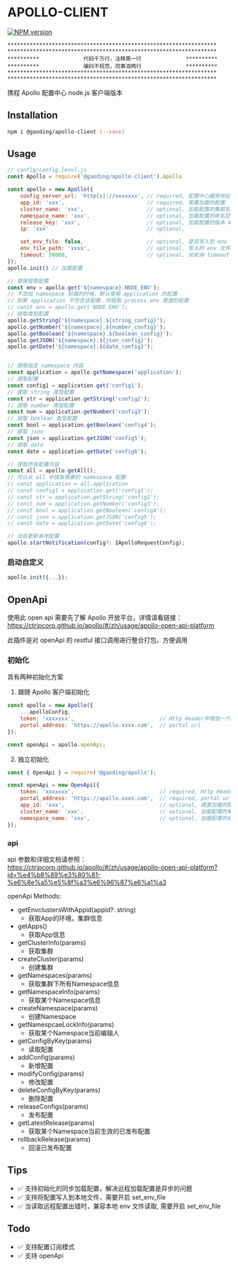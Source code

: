 # APOLLO-CLIENT
[![NPM version][npm-image]][npm-url]

[npm-image]: https://img.shields.io/npm/v/@gaoding/apollo-client.svg?style=flat-square
[npm-url]: https://npmjs.org/package/@gaoding/apollo-client

    ******************************************************************
    ******************************************************************
    **********              代码千万行，注释第一行              **********
    **********              编码不规范，同事泪两行              **********
    ******************************************************************
    ******************************************************************

携程 Apollo 配置中心 node.js 客户端版本

## Installation
```bash
npm i @gaoding/apollo-client [--save]
```

## Usage

```js
// config/config.[env].js
const Apollo = require('@gaoding/apollo-client').Apollo

const apollo = new Apollo({
    config_server_url: 'http[s]://xxxxxxx', // required, 配置中心服务地址
    app_id: 'xxx',                          // required, 需要加载的配置
    cluster_name: 'xxx',                    // optional, 加载配置的集群名称, default: 'default'
    namespace_name: 'xxx',                  // optional, 加载配置的命名空间, default: 'application'
    release_key: 'xxx',                     // optional, 加载配置的版本 key, default: ''
    ip: 'xxx'                               // optional,

    set_env_file: false,                    // optional, 是否写入到 env 文件, default: false
    env_file_path: 'xxxx',                  // optional, 写入的 env 文件路径, default: ${app.baseDir}/.env.apollo
    timeout: 50000,                         // optional, 长轮询 timeout 设置，默认 50000
});
apollo.init() // 加载配置
```

```js
// 直接提取配置
const env = apollo.get('${namespace}.NODE_ENV');
// 不添加 namespace 前缀的时候，默认使用 application 的配置
// 如果 application 不包含该配置，则提取 process.env 里面的配置
// const env = apollo.get('NODE_ENV');
// 提取类型配置
apollo.getString('${namespace}.${string_config}');
apollo.getNumber('${namespace}.${number_config}');
apollo.getBoolean('${namespace}.${boolean_config}');
apollo.getJSON('${namespace}.${json_config}');
apollo.getDate('${namespace}.${date_config}');


// 提取指定 namespace 内容
const application = apollo.getNamespace('application');
// 提取配置
const config1 = application.get('config1');
// 提取 string 类型配置
const str = application.getString('config2');
// 提取 number 类型配置
const num = application.getNumber('config3');
// 提取 boolean 类型配置
const bool = application.getBoolean('config4');
// 提取 json
const json = application.getJSON('config5');
// 提取 date
const date = application.getDate('config6');

// 提取所有配置内容
const all = apollo.getAll();
// 可以从 all 中提取需要的 namespace 配置
// const application = all.application
// const config1 = application.get('config1');
// const str = application.getString('config2');
// const num = application.getNumber('config3');
// const bool = application.getBoolean('config4');
// const json = application.getJSON('config5');
// const date = application.getDate('config6');

// 动态更新本地配置
apollo.startNotification(config?: IApolloRequestConfig);
```

### 启动自定义
```js
apollo.init({...});
```

## OpenApi
使用此 open api 需要先了解 Apollo 开放平台，详情请看链接：https://ctripcorp.github.io/apollo/#/zh/usage/apollo-open-api-platform

此插件是对 openApi 的 restful 接口调用进行整合打包，方便调用

### 初始化
具有两种初始化方案

1. 跟随 Apollo 客户端初始化
```js
const apollo = new Apollo({
    ...apolloConfig,
    token: 'xxxxxxx',                           // Http Header中增加一个Authorization字段，字段值为申请的token
    portal_address: 'https://apollo.xxxx.com',  // portal url
});

const openApi = apollo.openApi;
```
2. 独立初始化
```js
const { OpenApi } = require('@gaoding/apollo');

const openApi = new OpenApi({
    token: 'xxxxxxx',                           // required, Http Header中增加一个Authorization字段，字段值为申请的token
    portal_address: 'https://apollo.xxxx.com',  // required, portal url
    app_id: 'xxx',                              // optional, 需要加载的配置
    cluster_name: 'xxx',                        // optional, 加载配置的集群名称, default: 'default'
    namespace_name: 'xxx',                      // optional, 加载配置的命名空间, default: 'application'
});
```

### api
api 参数和详细文档请参照：https://ctripcorp.github.io/apollo/#/zh/usage/apollo-open-api-platform?id=%e4%b8%89%e3%80%81-%e6%8e%a5%e5%8f%a3%e6%96%87%e6%a1%a3

openApi Methods:
- getEnvclustersWithAppid(appId?: string)
  - 获取App的环境，集群信息
- getApps()
  - 获取App信息
- getClusterInfo(params)
  - 获取集群
- createCluster(params)
  - 创建集群
- getNamespaces(params)
  - 获取集群下所有Namespace信息
- getNamespaceInfo(params)
  - 获取某个Namespace信息
- createNamespace(params)
  - 创建Namespace
- getNamespcaeLockInfo(params)
  - 获取某个Namespace当前编辑人
- getConfigByKey(params)
  - 读取配置
- addConfig(params)
  - 新增配置
- modifyConfig(params)
  - 修改配置
- deleteConfigByKey(params)
  - 删除配置
- releaseConfigs(params)
  - 发布配置
- getLatestRelease(params)
  - 获取某个Namespace当前生效的已发布配置
- rollbackRelease(params)
  - 回滚已发布配置
## Tips
- ✅ 支持初始化的同步加载配置，解决远程加载配置是异步的问题
- ✅ 支持将配置写入到本地文件，需要开启 set_env_file
- ✅ 当读取远程配置出错时，兼容本地 env 文件读取, 需要开启 set_env_file

## Todo
- ✅ 支持配置订阅模式
- ✅ 支持 openApi
